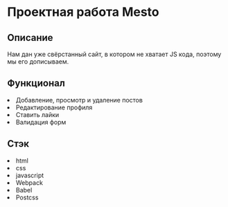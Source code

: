 <h1>Проектная работа Mesto</h1>
<h2>Описание</h2>
Нам дан уже свёрстанный сайт, в котором не хватает JS кода, поэтому мы его дописываем.

<h2>Функционал</h2>
<li>Добавление, просмотр и удаление постов</li>
<li>Редактирование профиля</li>
<li>Cтавить лайки</li>
<li>Валидация форм</li>

<h2>Стэк</h2>
<li>html</li>
<li>css</li>
<li>javascript</li>
<li>Webpack</li>
<li>Babel</li>
<li>Postcss</li>
